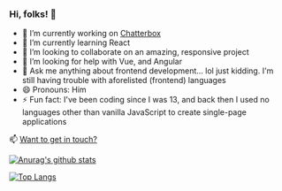 ### Hi, folks! 👋




- 🔭 I’m currently working on [Chatterbox](https://abbaskhurram255.github.io/Chatterbox/)
- 🌱 I’m currently learning React
- 👯 I’m looking to collaborate on an amazing, responsive project
- 🤔 I’m looking for help with Vue, and Angular
- 💬 Ask me anything about frontend development... lol just kidding. I'm still having trouble with aforelisted (frontend) languages
- 😄 Pronouns: Him
- ⚡ Fun fact: I've been coding since I was 13, and back then I used no languages other than vanilla JavaScript to create single-page applications

📫 [Want to get in touch?](https://abbaskhurram255.github.io/Portfolio/#contact)
&nbsp;

[![Anurag's github stats](https://github-readme-stats.vercel.app/api?username=abbaskhurram255&count_private=true&hide=stars,issues&show_icons=true&theme=react)](https://github.com/anuraghazra/github-readme-stats)

[![Top Langs](https://github-readme-stats.vercel.app/api/top-langs/?username=anuraghazra&layout=compact&theme=react)](https://github.com/anuraghazra/github-readme-stats)
